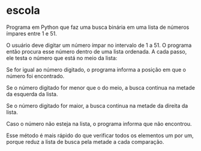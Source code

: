 # escola
Programa em Python que faz uma busca binária em uma lista de números ímpares entre 1 e 51.

O usuário deve digitar um número ímpar no intervalo de 1 a 51. O programa então procura esse número dentro de uma lista ordenada. A cada passo, ele testa o número que está no meio da lista:

Se for igual ao número digitado, o programa informa a posição em que o número foi encontrado.

Se o número digitado for menor que o do meio, a busca continua na metade da esquerda da lista.

Se o número digitado for maior, a busca continua na metade da direita da lista.

Caso o número não esteja na lista, o programa informa que não encontrou.

Esse método é mais rápido do que verificar todos os elementos um por um, porque reduz a lista de busca pela metade a cada comparação.